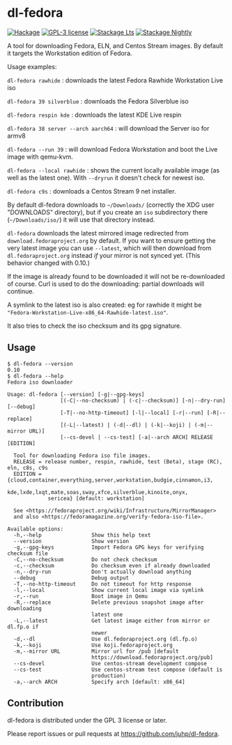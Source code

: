 # dl-fedora

[![Hackage](https://img.shields.io/hackage/v/dl-fedora.svg)](https://hackage.haskell.org/package/dl-fedora)
[![GPL-3 license](https://img.shields.io/badge/license-GPL--3-blue.svg)](LICENSE)
[![Stackage Lts](http://stackage.org/package/dl-fedora/badge/lts)](http://stackage.org/lts/package/dl-fedora)
[![Stackage Nightly](http://stackage.org/package/dl-fedora/badge/nightly)](http://stackage.org/nightly/package/dl-fedora)

A tool for downloading Fedora, ELN, and Centos Stream images.
By default it targets the Workstation edition of Fedora.

Usage examples:

`dl-fedora rawhide` : downloads the latest Fedora Rawhide Workstation Live iso

`dl-fedora 39 silverblue` : downloads the Fedora Silverblue iso

`dl-fedora respin kde` : downloads the latest KDE Live respin

`dl-fedora 38 server --arch aarch64` : will download the Server iso for armv8

`dl-fedora --run 39` : will download Fedora Workstation and boot the Live image with qemu-kvm.

`dl-fedora --local rawhide` : shows the current locally available image (as well as the latest one). With `--dryrun` it doesn't check for newest iso.

`dl-fedora c9s` : downloads a Centos Stream 9 net installer.

By default dl-fedora downloads to `~/Downloads/`
(correctly the XDG user "DOWNLOADS" directory),
but if you create an `iso` subdirectory there (`~/Downloads/iso/`)
it will use that directory instead.

`dl-fedora` downloads the latest mirrored image redirected from
`download.fedoraproject.org` by default.
If you want to ensure getting the very latest image you can use `--latest`,
which will then download from `dl.fedoraproject.org` instead
_if_ your mirror is not synced yet. (This behavior changed with 0.10.)

If the image is already found to be downloaded
it will not be re-downloaded of course.
Curl is used to do the downloading: partial downloads will continue.

A symlink to the latest iso is also created:
eg for rawhide it might be `"Fedora-Workstation-Live-x86_64-Rawhide-latest.iso"`.

It also tries to check the iso checksum and its gpg signature.

## Usage
```shellsession
$ dl-fedora --version
0.10
$ dl-fedora --help
Fedora iso downloader

Usage: dl-fedora [--version] [-g|--gpg-keys]
                 [(-C|--no-checksum) | (-c|--checksum)] [-n|--dry-run] [--debug]
                 [-T|--no-http-timeout] [-l|--local] [-r|--run] [-R|--replace]
                 [(-L|--latest) | (-d|--dl) | (-k|--koji) | (-m|--mirror URL)]
                 [--cs-devel | --cs-test] [-a|--arch ARCH] RELEASE [EDITION]

  Tool for downloading Fedora iso file images.
  RELEASE = release number, respin, rawhide, test (Beta), stage (RC), eln, c8s, c9s
  EDITION = {cloud,container,everything,server,workstation,budgie,cinnamon,i3,
             kde,lxde,lxqt,mate,soas,sway,xfce,silverblue,kinoite,onyx,
             sericea} [default: workstation]

  See <https://fedoraproject.org/wiki/Infrastructure/MirrorManager>
  and also <https://fedoramagazine.org/verify-fedora-iso-file>.

Available options:
  -h,--help                Show this help text
  --version                Show version
  -g,--gpg-keys            Import Fedora GPG keys for verifying checksum file
  -C,--no-checksum         Do not check checksum
  -c,--checksum            Do checksum even if already downloaded
  -n,--dry-run             Don't actually download anything
  --debug                  Debug output
  -T,--no-http-timeout     Do not timeout for http response
  -l,--local               Show current local image via symlink
  -r,--run                 Boot image in Qemu
  -R,--replace             Delete previous snapshot image after downloading
                           latest one
  -L,--latest              Get latest image either from mirror or dl.fp.o if
                           newer
  -d,--dl                  Use dl.fedoraproject.org (dl.fp.o)
  -k,--koji                Use koji.fedoraproject.org
  -m,--mirror URL          Mirror url for /pub [default
                           https://download.fedoraproject.org/pub]
  --cs-devel               Use centos-stream development compose
  --cs-test                Use centos-stream test compose (default is
                           production)
  -a,--arch ARCH           Specify arch [default: x86_64]
```

## Contribution
dl-fedora is distributed under the GPL 3 license or later.

Please report issues or pull requests at <https://github.com/juhp/dl-fedora>.
